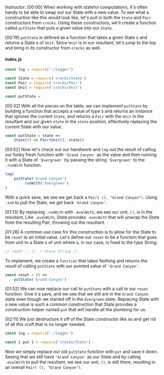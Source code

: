 Instructor: [00:00] When working with stateful computations, it's often handy to be able to swap out our State with a new value. To see what a construction like this would look like, let's pull in both the `State` and `Pair` constructors from `crocks`. Using these constructors, we'll create a function called `putState` that puts a given value into our `State`.

[00:19] `putState` is defined as a function that takes a given State s and returns a State s of `Unit`. Since `Unit` is in our resultant, let's jump to the top and bring in its constructor from `crocks` as well.

#### index.js
```javascript
const log = require('./logger')

const State = require('crocks/State')
const Pair = require('crocks/Pair')
const Unit = require('crocks/Unit')

const putState = 
```

[00:32] With all the pieces on the table, we can implement `putState` by building a function that accepts a value of type s and returns an instance that ignores the current `State`, and returns a `Pair` with the `Unit` in the resultant and our given `state` in the `state` position, effectively replacing the current State with our value.

```javascript
const putState = state => 
    State(() => Pair(Unit(), state))
```

[00:52] Now let's check out our handiwork and `log` out the result of calling our funky fresh function with `'Grand Canyon'` as the value and then running it with a State of `'Evergreen'` by passing the string `'Evergreen'` to the `.runWith` function. 

```javascript
log(
    putState('Grand Canyon')
        .runWith('Evergreen')
)
```

With a quick save, we see we get back a `Pair( (), "Grand Canyon")`. Using `.snd` to pull the State, we get back `'Grand Canyon'`.

[01:13] By replacing `.runWith` with `.evalWith`, we see our unit, `()`, is in the resultant. Like `.evalWith`, State provides `.execWith` that will unwrap the State from the resulting Pair, throwing out the resultant.

[01:26] A common use case for this construction is to allow for the State to be `reset` to an initial value. Let's define our `reset` to be a function that goes from unit to a State s of unit where s, in our case, is fixed to the type String. 

```javascript
// reset :: () -> State String ()
```

To implement, we create a `function` that takes Nothing and returns the result of calling `putState` with our pointed value of `'Grand Canyon'`.

```javascript
const reset = () => 
    putState('Grand Canyon')
```

[01:52] We can now replace our call to `putState` with a call to our `reset` function. Give it a save, and we see that we still are in the `Grand Canyon` state even though we started off in the `Evergreen` state. Replacing State with a new value is such a common construction that State provides a construction helper named `put` that will handle all the plumbing for us.

[02:11] We just destructure it off of the State constructor like so and get rid of all this cruft that is no longer needed. 

```javascript
const log = require('./logger')

const { put } = require('crocks/State')
```

Now we simply replace our old `putState` function with `put` and save it down. Seeing that we still have `'Grand Canyon'` as our State and by calling `.evalWith` to pull the resultant, we see our unit, `()`, is still there, resulting in an overall `Pair( (), "Grand Canyon")`.